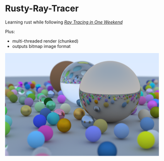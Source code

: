 # Rusty-Ray-Tracer
Learning rust while following [_Ray Tracing in One Weekend_](https://raytracing.github.io/books/RayTracingInOneWeekend.html)

Plus:
- multi-threaded render (chunked)
- outputs bitmap image format

![My Image](final_scene.bmp)
